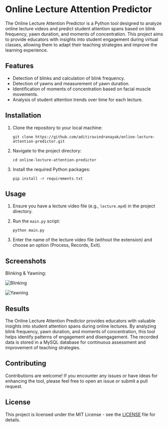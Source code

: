 # Online Lecture Attention Predictor

The Online Lecture Attention Predictor is a Python tool designed to analyze online lecture videos and predict student attention spans based on blink frequency, yawn duration, and moments of concentration. This project aims to provide educators with insights into student engagement during virtual classes, allowing them to adapt their teaching strategies and improve the learning experience.

## Features

- Detection of blinks and calculation of blink frequency.
- Detection of yawns and measurement of yawn duration.
- Identification of moments of concentration based on facial muscle movements.
- Analysis of student attention trends over time for each lecture.

## Installation

1. Clone the repository to your local machine:

   ```shell
   git clone https://github.com/aditiravindranayak/online-lecture-attention-predictor.git
   ```

2. Navigate to the project directory:

   ```shell
   cd online-lecture-attention-predictor
   ```

3. Install the required Python packages:

   ```shell
   pip install -r requirements.txt
   ```

## Usage

1. Ensure you have a lecture video file (e.g., `lecture.mp4`) in the project directory.

2. Run the `main.py` script:

   ```shell
   python main.py
   ```

3. Enter the name of the lecture video file (without the extension) and choose an option (Process, Records, Exit).

## Screenshots 

Blinking & Yawning:

![Blinking](https://github.com/aditiravindranayak/student-online-learning-parameter/assets/109815646/12a7bf36-6088-40a1-bd90-68f19b8145fa)


![Yawning](https://github.com/aditiravindranayak/student-online-learning-parameter/assets/109815646/9fbbbafa-9ad2-4f29-9893-eb96a63e4ac9)


## Results

The Online Lecture Attention Predictor provides educators with valuable insights into student attention spans during online lectures. By analyzing blink frequency, yawn duration, and moments of concentration, this tool helps identify patterns of engagement and disengagement. The recorded data is stored in a MySQL database for continuous assessment and improvement of teaching strategies.

## Contributing

Contributions are welcome! If you encounter any issues or have ideas for enhancing the tool, please feel free to open an issue or submit a pull request.

## License

This project is licensed under the MIT License - see the [LICENSE](LICENSE) file for details.
